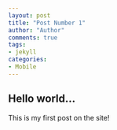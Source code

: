 ```yaml
--- 
layout: post
title: "Post Number 1"
author: "Author"
comments: true
tags:
- jekyll
categories: 
- Mobile
---
```


## Hello world...

This is my first post on the site!